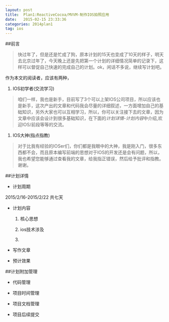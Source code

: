 ```yaml
---
layout: post
title:  Plan1:ReactiveCocoa/MVVM-制作IOS拍照应用
date:   2015-02-15 23:33:36
categories: 2014plan1
tag: ios
---
```


##前言

> 快过年了，但是还是忙成了狗，原本计划的15天也变成了10天的样子，明天去北京过年了，今天晚上还是先把第一个计划的详细情况简单的记录下，这样可以督促自己快速的完成自己的计划。ok，闲话不多说，继续写计划吧。

  作为本文的阅读者，应该有两种，

  1. IOS初学者(交流学习)

  >	咱们一样，我也是新手，目前写了3个可以上架IOS公司项目，所以应该也是新手，这次产出的文章和代码我会尽量的详细叙述，一方面增加自己的基础知识，另外大家也可以互相学习，所以，你可以关注接下去的文章，因为文章中应该会设计到很多基础知识，在下面的*计划详情-计划内容*中介绍,欢迎IOS/前段等等的交流。

  1. IOS大神(指点指教)

  > 对于比我有经验的IOSer们，你们都是我眼中的大神，我是刚入门，很多东西都不会，而且原本编写前端的思想对于IOS的开发还是会有问题，所以，我也希望您能够通过查看我的文章，给我指正错误，然后给予批评和指教。谢谢。

##计划详情

 * 计划周期

 2015/2/16-2015/2/22 共七天


 * 计划内容

 	1. 核心思想

 	1. ios技术涉及

 	1. 


 * 写作文章




 * 预计效果

 	

##计划附加管理
 
 * 代码管理

 * 项目时间管理

 * 项目文档管理

 * 项目后续提交
